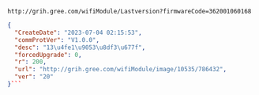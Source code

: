 `http://grih.gree.com/wifiModule/Lastversion?firmwareCode=362001060168`

```json
{
  "CreateDate": "2023-07-04 02:15:53",
  "commProtVer": "V1.0.0",
  "desc": "13\u4fe1\u9053\u8df3\u677f",
  "forcedUpgrade": 0,
  "r": 200,
  "url": "http://grih.gree.com/wifiModule/image/10535/786432",
  "ver": "20"
}```